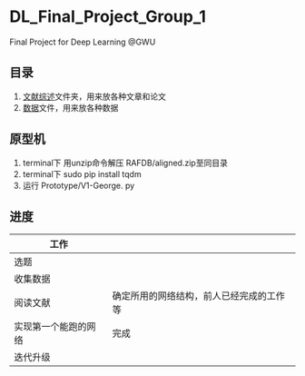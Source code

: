 # DL_Final_Project_Group_1
Final Project for Deep Learning @GWU

## 目录

1. [文献综述](./LiteratureReview)文件夹，用来放各种文章和论文
2. [数据](./Data_Source.md)文件，用来放各种数据

## 原型机

1. terminal下 用unzip命令解压 RAFDB/aligned.zip至同目录
2. terminal下 sudo pip install tqdm
3. 运行 Prototype/V1-George. py
   

## 进度

|工作||
|----|----|
|选题||
|收集数据||
|阅读文献|确定所用的网络结构，前人已经完成的工作等|
|实现第一个能跑的网络|完成|
|迭代升级||
